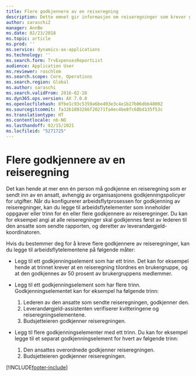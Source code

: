 ```yaml
---
title: Flere godkjennere av en reiseregning
description: Dette emnet gir informasjon om reiseregninger som krever godkjenning fra flere personer.
author: saraschi2
manager: AnnBe
ms.date: 02/23/2018
ms.topic: article
ms.prod: ''
ms.service: dynamics-ax-applications
ms.technology: ''
ms.search.form: TrvExpensesReportList
audience: Application User
ms.reviewer: roschlom
ms.search.scope: Core, Operations
ms.search.region: Global
ms.author: saraschi
ms.search.validFrom: 2016-02-28
ms.dyn365.ops.version: AX 7.0.0
ms.openlocfilehash: 0fbe1c93c5359a6be493e3c4e1b27b06dbb48002
ms.sourcegitcommit: fa32b1893286f20271fa4ec4be8fc68bd135f53c
ms.translationtype: HT
ms.contentlocale: nb-NO
ms.lasthandoff: 02/15/2021
ms.locfileid: "5271725"
---
```

# <a name="multiple-approvers-on-an-expense-report"></a>Flere godkjennere av en reiseregning

Det kan hende at mer enn én person må godkjenne en reiseregning som er sendt inn av en ansatt, avhengig av organisasjonens godkjenningspolicyer for utgifter. Når du konfigurerer arbeidsflytprosessen for godkjenning av reiseregninger, kan du legge til arbeidsflytelementer som inneholder oppgaver eller trinn for én eller flere godkjennere av reiseregninger. Du kan for eksempel angi at alle reiseregninger skal godkjennes først av lederen til den ansatte som sendte rapporten, og deretter av leverandørgjeld-koordinatoren.

Hvis du bestemmer deg for å kreve flere godkjennere av reiseregninger, kan du legge til arbeidsflytelementene på følgende måter:

- Legg til ett godkjenningselement som har ett trinn. Det kan for eksempel hende at trinnet krever at en reiseregning tilordnes en brukergruppe, og at den godkjennes av 50 prosent av brukergruppens medlemmer.
- Legg til ett godkjenningselement som har flere trinn. Godkjenningselementet kan for eksempel ha følgende trinn:

    1. Lederen av den ansatte som sendte reiseregningen, godkjenner den.
    2. Leverandørgjeld-assistenten verifiserer kvitteringene og reiseregningselementene.
    3. Budsjetteieren godkjenner reiseregningen.

- Legg til flere godkjenningselementer med ett trinn. Du kan for eksempel legge til et separat godkjenningselement for hvert av følgende trinn:

    1. Den ansattes overordnede godkjenner reiseregningen.
    2. Budsjetteieren godkjenner reiseregningen.


[!INCLUDE[footer-include](../includes/footer-banner.md)]